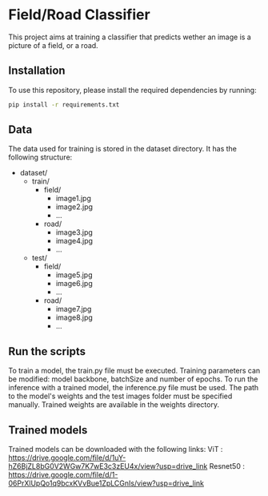 # Field/Road Classifier
This project aims at training a classifier that predicts wether an image is a picture of a field, or a road.

## Installation
To use this repository, please install the required dependencies by running:

```bash
pip install -r requirements.txt
```

## Data

The data used for training is stored in the dataset directory. It has the following structure:
- dataset/
  - train/
    - field/
        - image1.jpg
        - image2.jpg
        - ...
    - road/
        - image3.jpg
        - image4.jpg
        - ...
  - test/
    - field/
        - image5.jpg
        - image6.jpg
        - ...
    - road/
        - image7.jpg
        - image8.jpg
        - ...

## Run the scripts

To train a model, the train.py file must be executed. Training parameters can be modified: model backbone, batchSize and number of epochs.
To run the inference with a trained model, the inference.py file must be used. The path to the model's weights and the test images folder must be specified manually.
Trained weights are available in the weights directory.

## Trained models

Trained models can be downloaded with the following links:
ViT : https://drive.google.com/file/d/1uY-hZ6BjZL8bG0V2WGw7K7wE3c3zEU4x/view?usp=drive_link
Resnet50 : https://drive.google.com/file/d/1-06PrXlUpQo1q9bcxKVvBue1ZpLCGnIs/view?usp=drive_link